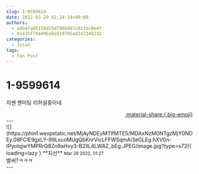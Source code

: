```yaml
---
slug: 1-9599614
date: 2022-03-29 01:24:14+09:00
authors:
  - adb47ad5158d15d796b987c01fdc0e4f
  - 01435f74a49ba8a519705ad242348232
categories:
  - Jisun
tags:
  - Fan Post
---
```


# 1-9599614

<div class="post-container" markdown="1">
<div class="content-container md-sidebar__scrollwrap" markdown="1">

지쎈 팬미팅 리허설중이네

</div>
</div>

<div style="text-align: right;" markdown="1">
<a href="https://weverse.io/fromis9/fanpost/1-9599614" style="text-align: right;">:material-share:{.big-emoji}</a>
</div>
---

<div class="comments-container md-sidebar__scrollwrap" markdown="1">
<div class="comment" markdown="1">
<div class='id-container' markdown="1">
![](https://phinf.wevpstatic.net/MjAyNDEyMTlfMTE5/MDAxNzM0NTgzMjY0NDEy.08FClE9gxLY-99LscoMUgQbKnrVicLFFWSqmAi3eGLEg.hXV0n-tPyoIqjwYMPRrQ8Zn9aHvy3-B2llL4LWAZ_bEg.JPEG/image.jpg?type=s72){ loading=lazy }
**<span class="artist">지선</span>** <small>Mar 29 2022, 01:27</small><br>
</div>
<div class='comment-body' markdown="1">
벌써?ㅋㅋㅋ
</div>
</div>
</div>
---

